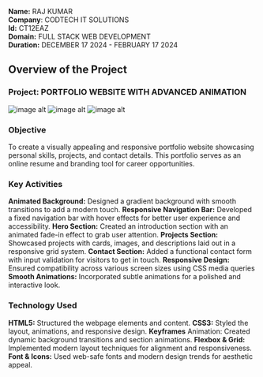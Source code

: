 **Name:** RAJ KUMAR  
**Company**: CODTECH IT SOLUTIONS  
**Id:** CT12EAZ  
**Domain:** FULL STACK WEB DEVELOPMENT  
**Duration:** DECEMBER 17 2024 - FEBRUARY 17 2024  



## Overview of the Project

### Project: PORTFOLIO WEBSITE WITH ADVANCED ANIMATION

![image alt](https://github.com/user-attachments/assets/1460b090-6b98-4b4f-a068-586c8a2056f8)
![image alt](https://github.com/user-attachments/assets/5ead8c2a-6166-4116-ba13-0081e1c1cd4c)
![image alt](https://github.com/user-attachments/assets/c8a72025-fc32-443d-a8e5-500463dc6d1c)



### Objective
To create a visually appealing and responsive portfolio website showcasing personal skills, projects, and contact details. This portfolio serves as an online resume and branding tool for career opportunities.

### Key Activities
**Animated Background:**              Designed a gradient background with smooth transitions to add a modern touch.
**Responsive Navigation Bar:**        Developed a fixed navigation bar with hover effects for better user experience and accessibility.
**Hero Section:**                     Created an introduction section with an animated fade-in effect to grab user attention.
**Projects Section:**                 Showcased projects with cards, images, and descriptions laid out in a responsive grid system.
**Contact Section:**                  Added a functional contact form with input validation for visitors to get in touch.
**Responsive Design:**                Ensured compatibility across various screen sizes using CSS media queries
**Smooth Animations:**                Incorporated subtle animations for a polished and interactive look.

### Technology Used
**HTML5:**           Structured the webpage elements and content.
**CSS3:**            Styled the layout, animations, and responsive design.
**Keyframes**        Animation: Created dynamic background transitions and section animations.
**Flexbox & Grid:**  Implemented modern layout techniques for alignment and responsiveness.
**Font & Icons:**    Used web-safe fonts and modern design trends for aesthetic appeal.
